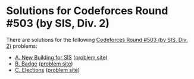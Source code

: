 # Solutions for Codeforces Round #503 (by SIS, Div. 2)

There are solutions for the following [Codeforces Round #503 (by SIS, Div. 2)](https://codeforces.com/contests/1020) problems:

- [A. New Building for SIS](a.cc)
  ([problem site](https://codeforces.com/contest/1020/problem/A))
- [B. Badge](b.cc)
  ([problem site](https://codeforces.com/contest/1020/problem/B))
- [C. Elections](c.cc)
  ([problem site](https://codeforces.com/contest/1020/problem/C))
